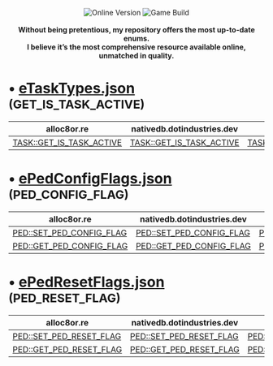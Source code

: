 <p align="center">
  <img src="https://img.shields.io/badge/Online_Version-1.69-red" alt="Online Version">
  <img src="https://img.shields.io/badge/Game_Build-3274-red" alt="Game Build">
  <br><br>
  <strong>Without being pretentious, my repository offers the most up-to-date enums.</strong>
  <br>
  <strong>I believe it’s the most comprehensive resource available online, unmatched in quality.</strong>
</p>


# • [eTaskTypes.json](eTaskTypes.json) <small>(GET_IS_TASK_ACTIVE)</small>

<div align="center">

| alloc8or.re                                                                         | nativedb.dotindustries.dev                                                                     | docs.fivem.net                                                                  |
| ----------------------------------------------------------------------------------- | ---------------------------------------------------------------------------------------------- | ------------------------------------------------------------------------------- |
| [TASK::GET_IS_TASK_ACTIVE](https://alloc8or.re/gta5/nativedb/?n=0xB0760331C7AA4155) | [TASK::GET_IS_TASK_ACTIVE](https://nativedb.dotindustries.dev/gta5/natives/0xB0760331C7AA4155) | [TASK::GET_IS_TASK_ACTIVE](https://docs.fivem.net/natives/?_0xB0760331C7AA4155) |

</div>

# • [ePedConfigFlags.json](ePedConfigFlags.json) <small>(PED_CONFIG_FLAG)</small>

<div align="center">

| alloc8or.re                                                                         | nativedb.dotindustries.dev                                                                     | docs.fivem.net                                                                  |
| ----------------------------------------------------------------------------------- | ---------------------------------------------------------------------------------------------- | ------------------------------------------------------------------------------- |
| [PED::SET_PED_CONFIG_FLAG](https://alloc8or.re/gta5/nativedb/?n=0x1913FE4CBF41C463) | [PED::SET_PED_CONFIG_FLAG](https://nativedb.dotindustries.dev/gta5/natives/0x1913FE4CBF41C463) | [PED::SET_PED_CONFIG_FLAG](https://docs.fivem.net/natives/?_0x1913FE4CBF41C463) |
| [PED::GET_PED_CONFIG_FLAG](https://alloc8or.re/gta5/nativedb/?n=0x7EE53118C892B513) | [PED::GET_PED_CONFIG_FLAG](https://nativedb.dotindustries.dev/gta5/natives/0x7EE53118C892B513) | [PED::GET_PED_CONFIG_FLAG](https://docs.fivem.net/natives/?_0x7EE53118C892B513) |

</div>

# • [ePedResetFlags.json](ePedResetFlags.json) <small>(PED_RESET_FLAG)</small>

<div align="center">

| alloc8or.re                                                                         | nativedb.dotindustries.dev                                                                     | docs.fivem.net                                                                  |
| ----------------------------------------------------------------------------------- | ---------------------------------------------------------------------------------------------- | ------------------------------------------------------------------------------- |
| [PED::SET_PED_RESET_FLAG](https://alloc8or.re/gta5/nativedb/?n=0xC1E8A365BF3B29F2)  | [PED::SET_PED_RESET_FLAG](https://nativedb.dotindustries.dev/gta5/natives/0xC1E8A365BF3B29F2)  | [PED::SET_PED_RESET_FLAG](https://docs.fivem.net/natives/?_0xC1E8A365BF3B29F2)  |
| [PED::GET_PED_RESET_FLAG](https://alloc8or.re/gta5/nativedb/?n=0xAF9E59B1B1FBF2A0)  | [PED::GET_PED_RESET_FLAG](https://nativedb.dotindustries.dev/gta5/natives/0xAF9E59B1B1FBF2A0)  | [PED::GET_PED_RESET_FLAG](https://docs.fivem.net/natives/?_0xAF9E59B1B1FBF2A0)  |

</div>
